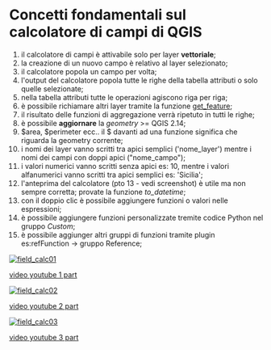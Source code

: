 # Concetti fondamentali sul calcolatore di campi di QGIS

1. il calcolatore di campi è attivabile solo per layer **vettoriale**;
2. la creazione di un nuovo campo è relativo al layer selezionato;
3. il calcolatore popola un campo per volta;
4. l'output del calcolatore popola tutte le righe della tabella attributi o solo quelle selezionate;
5. nella tabella attributi tutte le operazioni agiscono riga per riga;
6. è possibile richiamare altri layer tramite la funzione [get_feature](/gr_funzioni/record_e_attributi/funzioni/get_feature.md);
7. il risultato delle funzioni di aggregazione verrà ripetuto in tutti le righe;
8. è possibile **aggiornare** la *geometry* >= QGIS 2.14;
9. $area, $perimeter ecc.. il $ davanti ad una funzione significa che riguarda la geometry corrente;
10. i nomi dei layer vanno scritti tra apici semplici ('nome_layer') mentre i nomi dei campi con doppi apici ("nome_campo");
11. i valori numerici vanno scritti senza apici es: 10, mentre i valori alfanumerici vanno scritti tra apici semplici es: 'Sicilia';
12. l'anteprima del calcolatore (pto 13 - vedi screenshot) è utile ma non sempre corretta; provate la funzione _to_datetime_;
13. con il doppio clic è possibile aggiungere funzioni o valori nelle espressioni;
14. è possibile aggiungere funzioni personalizzate tremite codice Python nel gruppo _Custom_;
15. è possibile aggiunger altri gruppi di funzioni tramite plugin es:refFunction → gruppo Reference;


[![field_calc01](https://img.youtube.com/vi/454-t4_NcSs/0.jpg)](https://www.youtube.com/watch?v=454-t4_NcSs&index=7&list=PLqDFjeQq7NBjz5PWb66PNUqMgN1fce4cu "fiel_calc02")

[video youtube 1 part](https://www.youtube.com/watch?v=454-t4_NcSs&index=7&list=PLqDFjeQq7NBjz5PWb66PNUqMgN1fce4cu)

[![field_calc02](https://img.youtube.com/vi/i0mLFq4MSOY/0.jpg)](https://www.youtube.com/watch?v=i0mLFq4MSOY&index=6&list=PLqDFjeQq7NBjz5PWb66PNUqMgN1fce4cu "fiel_calc02")

[video youtube 2 part](https://www.youtube.com/watch?v=i0mLFq4MSOY&index=6&list=PLqDFjeQq7NBjz5PWb66PNUqMgN1fce4cu)

[![field_calc03](https://img.youtube.com/vi/IymSgXmbAFM/0.jpg)](https://www.youtube.com/watch?v=IymSgXmbAFM&list=PLqDFjeQq7NBjz5PWb66PNUqMgN1fce4cu&index "fiel_calc03")

[video youtube 3 part](https://www.youtube.com/watch?v=IymSgXmbAFM&list=PLqDFjeQq7NBjz5PWb66PNUqMgN1fce4cu&index)

